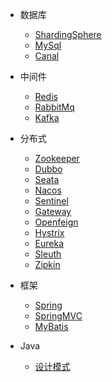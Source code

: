 <!-- docs/_sidebar.md -->


* 数据库
    * [ShardingSphere](ShardingSphere/ShardingSphere5.md)
    * [MySql](MySql/MySql.md)
    * [Canal](Canal/Canal.md)

* 中间件
    * [Redis](Redis/Redis.md)
    * [RabbitMq](RabbitMq/RabbitMq.md)
    * [Kafka](Kafka/Kafka.md)

* 分布式
    * [Zookeeper](Zookeeper/Zookeeper.md)
    * [Dubbo](Dubbo/Dubbo.md)
    * [Seata](SpringCloud/Seata.md)
    * [Nacos](SpringCloud/Nacos.md)
    * [Sentinel](SpringCloud/Sentinel.md)
    * [Gateway](SpringCloud/Gateway.md)
    * [Openfeign](SpringCloud/Openfeign.md)
    * [Hystrix](SpringCloud/Hystrix.md)
    * [Eureka](SpringCloud/Eureka.md)
    * [Sleuth](SpringCloud/Sleuth.md)
    * [Zipkin](SpringCloud/Zipkin.md)

* 框架
    * [Spring](Spring/Spring.md)
    * [SpringMVC](SpringMVC/SpringMVC.md)
    * [MyBatis](MyBatis/MyBatis.md)

* Java
    * [设计模式](DesignPatterns/DesignPatterns.md)
